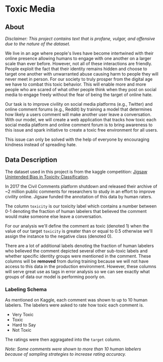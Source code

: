 # Toxic Media

## About

*Disclaimer: This project contains text that is profane, vulgar, and offensive due to the nature of the dataset.*

We live in an age where people's lives have become intertwined with their online presence allowing humans to engage with one another on a larger scale than ever before.  However, not all of these interactions are friendly.  People exploit the fact that their identity remains hidden and choose to target one another with unwarranted abuse causing harm to people they will never meet in person.  For our society to truly prosper from the digital age we have to combat this toxic behavior.  This will enable more and more people who are scared of what other people think when they post on social media to engage freely without the fear of being the target of online hate.  

Our task is to improve civility on social media platforms (e.g., Twitter) and online comment forums (e.g., Reddit) by training a model that determines how likely a users comment will make another user leave a conversation.  With our model, we will create a web application that tracks how toxic each social media platform and online comment forum is to bring awareness to this issue and spark initiative to create a toxic free environment for all users.  

This issue can only be solved with the help of everyone by encouraging kindness instead of spreading hate.

## Data Description
The dataset used in this project is from the kaggle competition: [Jigsaw Unintended Bias in Toxicity Classification](https://www.kaggle.com/c/jigsaw-unintended-bias-in-toxicity-classification/data).

In 2017 the Civil Comments platform shutdown and released their archive of ~2 million public comments for researchers to study in an effort to improve civility online. Jigsaw funded the annotation of this data by human raters. 

The column `toxicity` is our toxicity label which contains a number between 0-1 denoting the fraction of human labelers that believed the comment would make someone else leave a conversation. 

For our analysis we'll define the comment as toxic (denoted 1) when the value of our target `toxicity` is greater than or equal to 0.5 otherwise we'll assign the instance to the negative class (denoted 0).

There are a lot of additional labels denoting the fraction of human labelers who believed the comment depicted several other sub-toxic labels and whether specific identity groups were mentioned in the comment. These columns will be **removed** from during training because we will not have access to this data in the production environment.  However, these columns will serve great use as tags in error analysis
so we can see exactly what groups of data our model is performing poorly on.

### Labeling Schema
As mentioned on Kaggle, each comment was shown to up to 10 human labelers.  The labelers were asked to rate how toxic each comment is. 
* Very Toxic
* Toxic
* Hard to Say
* Not Toxic

The ratings were then aggragated into the `target` column.

*Note: Some comments were shown to more than 10 human labelers because of sampling strategies to increase rating accuracy.*